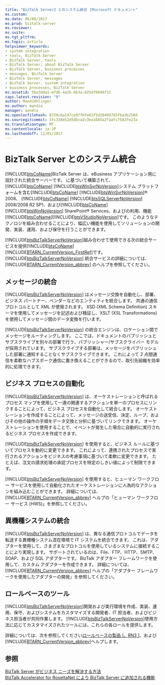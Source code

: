 ```yaml
---
title: "BizTalk Server2 とのシステム統合 |Microsoft ドキュメント"
ms.custom: 
ms.date: 06/08/2017
ms.prod: biztalk-server
ms.reviewer: 
ms.suite: 
ms.tgt_pltfrm: 
ms.topic: article
helpviewer_keywords:
- system integration
- tools, BizTalk Server
- BizTalk Server, tools
- BizTalk Server, about BizTalk Server
- BizTalk Server, business processes
- messages, BizTalk Server
- BizTalk Server, messages
- BizTalk Server, system integration
- business processes, BizTalk Server
ms.assetid: 5ba3dda1-efdb-4a2b-bb3a-825d76696f15
caps.latest.revision: "9"
author: MandiOhlinger
ms.author: mandia
manager: anneta
ms.openlocfilehash: 8729c6a197ce9ff6fe63f5d20499705fba3b258d
ms.sourcegitcommit: 3fc338e52d5dbca2c3ea1685a2faafc7582fe23a
ms.translationtype: MT
ms.contentlocale: ja-JP
ms.lasthandoff: 12/01/2017
---
```

# <a name="systems-integration-with-biztalk-server"></a>BizTalk Server とのシステム統合
[!INCLUDE[btsCoName](../../includes/btsconame-md.md)]BizTalk Server は、eBusiness アプリケーション用に設計された統合サーバーです。 に基づいて構築されて、 [!INCLUDE[btsCoName](../../includes/btsconame-md.md)] [!INCLUDE[btsWinSvrNoVersion](../../includes/btswinsvrnoversion-md.md)]システム プラットフォームを含む[!INCLUDE[btsCoName](../../includes/btsconame-md.md)] [!INCLUDE[btsWinSvrNoVersion](../../includes/btswinsvrnoversion-md.md)]® 2008、 [!INCLUDE[btsCoName](../../includes/btsconame-md.md)] [!INCLUDE[btsSQLServerNoVersion](../../includes/btssqlservernoversion-md.md)] 2008/2008 R2 SP1、および[!INCLUDE[btsCoName](../../includes/btsconame-md.md)] [!INCLUDE[btsWinNoVersion](../../includes/btswinnoversion-md.md)] SharePoint® Services、およびの利用、機能[!INCLUDE[btsCoName](../../includes/btsconame-md.md)][!INCLUDE[btsVStudioNoVersion](../../includes/btsvstudionoversion-md.md)]です。 このようなテクノロジを組み合わせることにより、幅広い機能を使用してソリューションの開発、実装、運用、および保守を行うことができます。  
  
 [!INCLUDE[btsBizTalkServerNoVersion](../../includes/btsbiztalkservernoversion-md.md)]組み合わせて使用できる次の統合サービスを提供[!INCLUDE[btsCoName](../../includes/btsconame-md.md)][!INCLUDE[BTARN_CurrentVersion_FirstRef](../../includes/btarn-currentversion-firstref-md.md)]です。 [!INCLUDE[btsBizTalkServerNoVersion](../../includes/btsbiztalkservernoversion-md.md)] 統合サービスの詳細については、[!INCLUDE[BTARN_CurrentVersion_abbrev](../../includes/btarn-currentversion-abbrev-md.md)] のヘルプを参照してください。  
  
## <a name="message-integration"></a>メッセージの統合  
 [!INCLUDE[btsBizTalkServerNoVersion](../../includes/btsbiztalkservernoversion-md.md)] はメッセージ交換を自動化し、部署、ビジネス パートナー、ベンダーなどのエンティティを統合します。 共通の通信プロトコルとして XML が使用されます。 XSD (XML Schema Definition) スキーマを使用してメッセージを記述および検証し、XSLT (XSL Transformations) を使用してメッセージ間のデータ変換を行います。  
  
 [!INCLUDE[btsBizTalkServerNoVersion](../../includes/btsbiztalkservernoversion-md.md)] の統合エンジンは、ロケーション間でメッセージをルーティングします。 ここでは、ドキュメントのパブリッシュとサブスクライブを別々の部署で行う、パブリッシャー/サブスクライバー モデルが採用されています。 サブスクライブする部署は、メッセージをパブリッシュした部署に通知することなくサブスクライブできます。 これによって 2 点間通信を柔軟なハブスポーク通信に置き換えることができるので、取引先組織を効率的に処理できます。  
  
## <a name="business-process-automation"></a>ビジネス プロセスの自動化  
 [!INCLUDE[btsBizTalkServerNoVersion](../../includes/btsbiztalkservernoversion-md.md)] は、オーケストレーションと呼ばれるプロセス マップを使用して一連の関連するアクションを単一のプロセスにリンクすることによって、ビジネス プロセスを自動化して統合します。 オーケストレーションを作成することによって、メッセージの送受信、決定、ループ、およびその他の操作の手順をデータ交換と分析に基づいてリンクできます。 オーケストレーションを使用することで、イベントが発生した場合に自動的に実行されるビジネス プロセスを作成できます。  
  
 [!INCLUDE[btsBizTalkServerNoVersion](../../includes/btsbiztalkservernoversion-md.md)] を使用すると、ビジネス ルールに基づいてプロセスを動的に変更できます。 これによって、連携されたプロセスで実行されるアクションをビジネスの考慮事項に基づいて柔軟に変更できます。 たとえば、注文の請求処理の承認プロセスを特定のしきい値によって制限できます。  
  
 [!INCLUDE[btsBizTalkServerNoVersion](../../includes/btsbiztalkservernoversion-md.md)] を使用すると、ヒューマン ワークフロー サービスを使用して自動化されたオーケストレーションに人為的なアクションを組み込むことができます。 詳細については、[!INCLUDE[BTARN_CurrentVersion_abbrev](../../includes/btarn-currentversion-abbrev-md.md)] ヘルプの「ヒューマン ワークフロー サービス (HWS)」を参照してください。  
  
## <a name="integration-of-heterogeneous-systems"></a>異機種システムの統合  
 [!INCLUDE[btsBizTalkServerNoVersion](../../includes/btsbiztalkservernoversion-md.md)] は、異なる通信プロトコルでデータを転送する異機種システム混在環境で IT システムを統合できます。 これは、アダプターを使用して、さまざまなプロトコルを使用しているシステムに接続することにより実現します。 サポートされているのは、File、FTP、HTTP、SMTP、SOAP、および SQL アダプターです。 BizTalk アダプター フレームワークを使用して、カスタム アダプターを作成できます。 詳細については、[!INCLUDE[BTARN_CurrentVersion_abbrev](../../includes/btarn-currentversion-abbrev-md.md)] ヘルプの「アダプター フレームワークを使用したアダプターの開発」を参照してください。  
  
## <a name="role-based-tools"></a>ロールベースのツール  
 [!INCLUDE[btsBizTalkServerNoVersion](../../includes/btsbiztalkservernoversion-md.md)]開発および実行環境を作成、実装、運用、保守、およびシステムをカスタマイズする開発者、IT 担当者、およびビジネス担当者が共同作業します。 [!INCLUDE[btsBizTalkServerNoVersion](../../includes/btsbiztalkservernoversion-md.md)]使用方法に応じてカスタマイズされたツールには、これらの各ロールを提供します。  
  
 詳細については、次を参照してください[ロールベースの製品 &#91;。RN3 &#93;](../../adapters-and-accelerators/accelerator-rosettanet/a-role-based-product2.md)、および[!INCLUDE[BTARN_CurrentVersion_abbrev](../../includes/btarn-currentversion-abbrev-md.md)]ヘルプします。  
  
## <a name="see-also"></a>参照  
 [BizTalk Server がビジネス ニーズを解決する方法](../../adapters-and-accelerators/accelerator-rosettanet/how-biztalk-server-solves-the-business-need1.md)   
 [BizTalk Accelerator for RosettaNet により BizTalk Server に追加される機能](../../adapters-and-accelerators/accelerator-rosettanet/what-biztalk-accelerator-for-rosettanet-adds-to-biztalk-server.md)